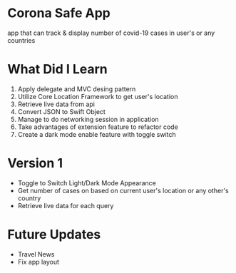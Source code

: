 # Corona Safe App
app that can track & display number of covid-19 cases in user's or any countries

# What Did I Learn
1. Apply delegate and MVC desing pattern 
2. Utilize Core Location Framework to get user's location
3. Retrieve live data from api
4. Convert JSON to Swift Object
5. Manage to do networking session in application
6. Take advantages of extension feature to refactor code
7. Create a dark mode enable feature with toggle switch

# Version 1

 - Toggle to Switch Light/Dark Mode Appearance
 - Get number of cases on based on current user's location or any other's country
 - Retrieve live data for each query

# Future Updates

- Travel News
- Fix app layout

